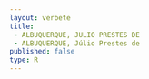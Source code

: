 ```yaml
---
layout: verbete
title:
 - ALBUQUERQUE, JULIO PRESTES DE
 - ALBUQUERQUE, Júlio Prestes de
published: false
type: R
---
```


